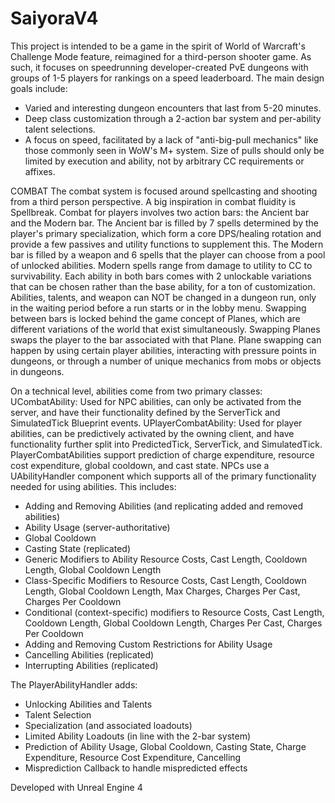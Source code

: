 # SaiyoraV4

This project is intended to be a game in the spirit of World of Warcraft's Challenge Mode feature, reimagined for a third-person shooter game. As such, it focuses on speedrunning developer-created PvE dungeons with groups of 1-5 players for rankings on a speed leaderboard.
The main design goals include:
- Varied and interesting dungeon encounters that last from 5-20 minutes.
- Deep class customization through a 2-action bar system and per-ability talent selections.
- A focus on speed, facilitated by a lack of "anti-big-pull mechanics" like those commonly seen in WoW's M+ system. Size of pulls should only be limited by execution and ability, not by arbitrary CC requirements or affixes.

COMBAT
The combat system is focused around spellcasting and shooting from a third person perspective. A big inspiration in combat fluidity is Spellbreak.
Combat for players involves two action bars: the Ancient bar and the Modern bar.
The Ancient bar is filled by 7 spells determined by the player's primary specialization, which form a core DPS/healing rotation and provide a few passives and utility functions to supplement this.
The Modern bar is filled by a weapon and 6 spells that the player can choose from a pool of unlocked abilities. Modern spells range from damage to utility to CC to survivability.
Each ability in both bars comes with 2 unlockable variations that can be chosen rather than the base ability, for a ton of customization. Abilities, talents, and weapon can NOT be changed in a dungeon run, only in the waiting period before a run starts or in the lobby menu.
Swapping between bars is locked behind the game concept of Planes, which are different variations of the world that exist simultaneously. Swapping Planes swaps the player to the bar associated with that Plane.
Plane swapping can happen by using certain player abilities, interacting with pressure points in dungeons, or through a number of unique mechanics from mobs or objects in dungeons.

On a technical level, abilities come from two primary classes:
UCombatAbility: Used for NPC abilities, can only be activated from the server, and have their functionality defined by the ServerTick and SimulatedTick Blueprint events.
UPlayerCombatAbility: Used for player abilities, can be predictively activated by the owning client, and have functionality further split into PredictedTick, ServerTick, and SimulatedTick. PlayerCombatAbilities support prediction of charge expenditure, resource cost expenditure, global cooldown, and cast state.
NPCs use a UAbilityHandler component which supports all of the primary functionality needed for using abilities. 
This includes:
- Adding and Removing Abilities (and replicating added and removed abilities)
- Ability Usage (server-authoritative)
- Global Cooldown
- Casting State (replicated)
- Generic Modifiers to Ability Resource Costs, Cast Length, Cooldown Length, Global Cooldown Length
- Class-Specific Modifiers to Resource Costs, Cast Length, Cooldown Length, Global Cooldown Length, Max Charges, Charges Per Cast, Charges Per Cooldown
- Conditional (context-specific) modifiers to Resource Costs, Cast Length, Cooldown Length, Global Cooldown Length, Charges Per Cast, Charges Per Cooldown
- Adding and Removing Custom Restrictions for Ability Usage
- Cancelling Abilities (replicated)
- Interrupting Abilities (replicated)

The PlayerAbilityHandler adds:
- Unlocking Abilities and Talents
- Talent Selection
- Specialization (and associated loadouts)
- Limited Ability Loadouts (in line with the 2-bar system)
- Prediction of Ability Usage, Global Cooldown, Casting State, Charge Expenditure, Resource Cost Expenditure, Cancelling
- Misprediction Callback to handle mispredicted effects


Developed with Unreal Engine 4
